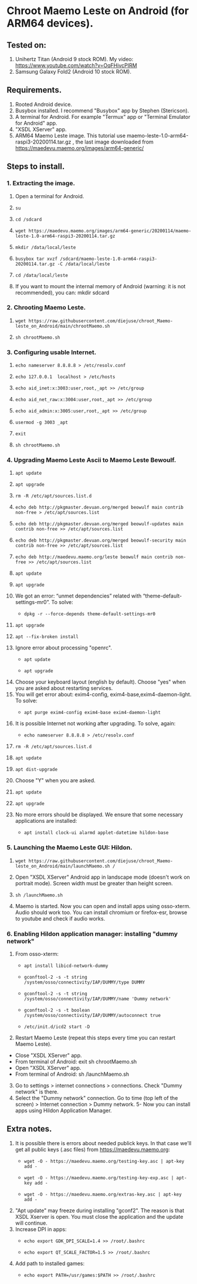 # Chroot Maemo Leste on Android (for ARM64 devices).
## Tested on:
1. Unihertz Titan (Android 9 stock ROM). My video: https://www.youtube.com/watch?v=OqFHivcPIRM
2. Samsung Galaxy Fold2 (Android 10 stock ROM).
## Requirements.
1. Rooted Android device.
2. Busybox installed. I recommend "Busybox" app by Stephen (Stericson).
3. A terminal for Android. For example "Termux" app or "Terminal Emulator for Android" app.
4. "XSDL XServer" app.
5. ARM64 Maemo Leste image. This tutorial use maemo-leste-1.0-arm64-raspi3-20200114.tar.gz	, the last image downloaded from  https://maedevu.maemo.org/images/arm64-generic/
## Steps to install.
### 1. Extracting the image.
1. Open a terminal for Android.
2.     su
3.     cd /sdcard
4.     wget https://maedevu.maemo.org/images/arm64-generic/20200114/maemo-leste-1.0-arm64-raspi3-20200114.tar.gz
5.     mkdir /data/local/leste
6.     busybox tar xvzf /sdcard/maemo-leste-1.0-arm64-raspi3-20200114.tar.gz -C /data/local/leste
7.     cd /data/local/leste
8. If you want to mount the internal memory of Android (warning: it is not recommended), you can:
    mkdir sdcard
### 2. Chrooting Maemo Leste.
1.     wget https://raw.githubusercontent.com/diejuse/chroot_Maemo-leste_on_Android/main/chrootMaemo.sh
2.     sh chrootMaemo.sh
### 3. Configuring usable Internet.
1.     echo nameserver 8.8.8.8 > /etc/resolv.conf
2.     echo 127.0.0.1  localhost > /etc/hosts
3.     echo aid_inet:x:3003:user,root,_apt >> /etc/group
4.     echo aid_net_raw:x:3004:user,root,_apt >> /etc/group
5.     echo aid_admin:x:3005:user,root,_apt >> /etc/group 
6.     usermod -g 3003 _apt
7.     exit
8.     sh chrootMaemo.sh
### 4. Upgrading Maemo Leste Ascii to Maemo Leste Bewoulf.
1.     apt update
2.     apt upgrade
3.     rm -R /etc/apt/sources.list.d
4.     echo deb http://pkgmaster.devuan.org/merged beowulf main contrib non-free > /etc/apt/sources.list
5.     echo deb http://pkgmaster.devuan.org/merged beowulf-updates main contrib non-free >> /etc/apt/sources.list
6.     echo deb http://pkgmaster.devuan.org/merged beowulf-security main contrib non-free >> /etc/apt/sources.list
7.     echo deb http://maedevu.maemo.org/leste beowulf main contrib non-free >> /etc/apt/sources.list
8.     apt update
9.     apt upgrade
10. We got an error: “unmet dependencies” related with “theme-default-settings-mr0”. To solve:
    -     dpkg -r --force-depends theme-default-settings-mr0
11.     apt upgrade
12.     apt --fix-broken install
13. Ignore error about processing "openrc".
    -     apt update
    -     apt upgrade
14. Choose your keyboard layout (english by default). Choose "yes" when you are asked about restarting services.
15. You will get error about: exim4-config, exim4-base,exim4-daemon-light. To solve:
    -     apt purge exim4-config exim4-base exim4-daemon-light
16. It is possible Internet not working after upgrading. To solve, again: 
    -     echo nameserver 8.8.8.8 > /etc/resolv.conf
17.     rm -R /etc/apt/sources.list.d
18.     apt update
19.     apt dist-upgrade
20. Choose "Y" when you are asked.
21.     apt update
22.     apt upgrade
23. No more errors should be displayed. We ensure that some necessary applications are installed:
    -     apt install clock-ui alarmd applet-datetime hildon-base
### 5. Launching the Maemo Leste GUI: Hildon.
1.     wget https://raw.githubusercontent.com/diejuse/chroot_Maemo-leste_on_Android/main/launchMaemo.sh /
2. Open "XSDL XServer" Android app in landscape mode (doesn't work on portrait mode). Screen width must be greater than height screen.
3.     sh /launchMaemo.sh
4. Maemo is started. Now you can open and install apps using osso-xterm. Audio should work too. You can install chromium or firefox-esr, browse to youtube and check if audio works. 
### 6. Enabling Hildon application manager: installing "dummy network"
1. From osso-xterm:
    -     apt install libicd-network-dummy
    -     gconftool-2 -s -t string /system/osso/connectivity/IAP/DUMMY/type DUMMY
    -     gconftool-2 -s -t string /system/osso/connectivity/IAP/DUMMY/name 'Dummy network'
    -     gconftool-2 -s -t boolean /system/osso/connectivity/IAP/DUMMY/autoconnect true
    -     /etc/init.d/icd2 start -D
2. Restart Maemo Leste (repeat this steps every time you can restart Maemo Leste).
  - Close "XSDL XServer" app.
  - From terminal of Android:
          exit
          sh chrootMaemo.sh
  - Open "XSDL XServer" app.
  - From terminal of Android:
          sh /launchMaemo.sh
3. Go to settings > internet connections > connections. Check "Dummy network" is there.
4. Select the "Dummy network" connection. Go to time (top left of the screen) > Internet connection > Dummy network. 
5- Now you can install apps using Hildon Application Manager.
## Extra notes.
1. It is possible there is errors about needed publick keys. In that case  we'll get all public keys (.asc files) from https://maedevu.maemo.org:
    -     wget -O - https://maedevu.maemo.org/testing-key.asc | apt-key add -
    -     wget -O - https://maedevu.maemo.org/testing-key-exp.asc | apt-key add -
    -     wget -O - https://maedevu.maemo.org/extras-key.asc | apt-key add -
2. "Apt update" may freeze during installing "gconf2". The reason is that XSDL Xserver is open. You must close the application and the update will continue.
3. Increase DPI in apps:
    -     echo export GDK_DPI_SCALE=1.4 >> /root/.bashrc
    -     echo export QT_SCALE_FACTOR=1.5 >> /root/.bashrc
4. Add path to installed games:
    -     echo export PATH=/usr/games:$PATH >> /root/.bashrc
